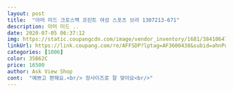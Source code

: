 ```yaml
---
layout: post 
title:  "아머 미드 크로스백 프린트 여성 스포츠 브라 1307213-671" 
description: 아머 미드 ..
date: 2020-07-05 06:37:12 
img: https://static.coupangcdn.com/image/vendor_inventory/1681/38410647c0c3c2655153ef5b7bbd0ed139513ce8aa1ef23ba63c0d901ba6.jpg 
linkUrl: https://link.coupang.com/re/AFFSDP?lptag=AF3600438&subid=ahnPublicAsk&pageKey=282980189&itemId=898112387&vendorItemId=70889635795&traceid=V0-113-6b34aef7b11bd7be 
categories: [1006] 
color: 35B62C 
price: 16500 
author: Ask View Shop 
cont:  "예쁘고 편해요.<br/> 정사이즈로 잘 맞아요<br/>" 
---
```

